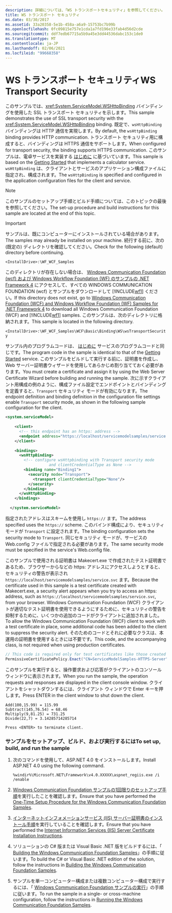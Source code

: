 ```yaml
---
description: 詳細については、「WS トランスポートセキュリティ」を参照してください。
title: WS トランスポート セキュリティ
ms.date: 03/30/2017
ms.assetid: 33a20358-5e1b-458a-a6a9-15753bc7b99b
ms.openlocfilehash: 0fc09815e757e1cda1a7fd196e33fab4d56d2cde
ms.sourcegitcommit: ddf7edb67715a5b9a45e3dd44536dabc153c1de0
ms.translationtype: MT
ms.contentlocale: ja-JP
ms.lasthandoff: 02/06/2021
ms.locfileid: "99668358"
---
```

# <a name="ws-transport-security"></a><span data-ttu-id="01978-103">WS トランスポート セキュリティ</span><span class="sxs-lookup"><span data-stu-id="01978-103">WS Transport Security</span></span>

<span data-ttu-id="01978-104">このサンプルでは、<xref:System.ServiceModel.WSHttpBinding> バインディングを使用した SSL トランスポート セキュリティを示します。</span><span class="sxs-lookup"><span data-stu-id="01978-104">This sample demonstrates the use of SSL transport security with the <xref:System.ServiceModel.WSHttpBinding> binding.</span></span> <span data-ttu-id="01978-105">既定で、`wsHttpBinding` バインディングは HTTP 通信を実現します。</span><span class="sxs-lookup"><span data-stu-id="01978-105">By default, the `wsHttpBinding` binding provides HTTP communication.</span></span> <span data-ttu-id="01978-106">トランスポート セキュリティ用に構成すると、バインディングは HTTPS 通信をサポートします。</span><span class="sxs-lookup"><span data-stu-id="01978-106">When configured for transport security, the binding supports HTTPS communication.</span></span> <span data-ttu-id="01978-107">このサンプルは、電卓サービスを実装する [はじめに](getting-started-sample.md) に基づいています。</span><span class="sxs-lookup"><span data-stu-id="01978-107">This sample is based on the [Getting Started](getting-started-sample.md) that implements a calculator service.</span></span> <span data-ttu-id="01978-108">`wsHttpBinding` は、クライアントとサービスのアプリケーション構成ファイルに指定され、構成されます。</span><span class="sxs-lookup"><span data-stu-id="01978-108">The `wsHttpBinding` is specified and configured in the application configuration files for the client and service.</span></span>  
  
> [!NOTE]
> <span data-ttu-id="01978-109">このサンプルのセットアップ手順とビルド手順については、このトピックの最後を参照してください。</span><span class="sxs-lookup"><span data-stu-id="01978-109">The set-up procedure and build instructions for this sample are located at the end of this topic.</span></span>  
  
> [!IMPORTANT]
> <span data-ttu-id="01978-110">サンプルは、既にコンピューターにインストールされている場合があります。</span><span class="sxs-lookup"><span data-stu-id="01978-110">The samples may already be installed on your machine.</span></span> <span data-ttu-id="01978-111">続行する前に、次の (既定の) ディレクトリを確認してください。</span><span class="sxs-lookup"><span data-stu-id="01978-111">Check for the following (default) directory before continuing.</span></span>  
>
> `<InstallDrive>:\WF_WCF_Samples`  
>
> <span data-ttu-id="01978-112">このディレクトリが存在しない場合は、 [Windows Communication Foundation (wcf) および Windows Workflow Foundation (WF) のサンプルの .NET Framework 4](https://www.microsoft.com/download/details.aspx?id=21459) にアクセスして、すべての WINDOWS COMMUNICATION FOUNDATION (wcf) とサンプルをダウンロードして [!INCLUDE[wf1](../../../../includes/wf1-md.md)] ください。</span><span class="sxs-lookup"><span data-stu-id="01978-112">If this directory does not exist, go to [Windows Communication Foundation (WCF) and Windows Workflow Foundation (WF) Samples for .NET Framework 4](https://www.microsoft.com/download/details.aspx?id=21459) to download all Windows Communication Foundation (WCF) and [!INCLUDE[wf1](../../../../includes/wf1-md.md)] samples.</span></span> <span data-ttu-id="01978-113">このサンプルは、次のディレクトリに格納されます。</span><span class="sxs-lookup"><span data-stu-id="01978-113">This sample is located in the following directory.</span></span>  
>
> `<InstallDrive>:\WF_WCF_Samples\WCF\Basic\Binding\WS\wsTransportSecurity`  
  
 <span data-ttu-id="01978-114">サンプル内のプログラムコードは、 [はじめに](getting-started-sample.md) サービスのプログラムコードと同じです。</span><span class="sxs-lookup"><span data-stu-id="01978-114">The program code in the sample is identical to that of the [Getting Started](getting-started-sample.md) service.</span></span> <span data-ttu-id="01978-115">このサンプルをビルドして実行する前に、証明書を作成し、Web サーバー証明書ウィザードを使用してあらかじめ割り当てておく必要があります。</span><span class="sxs-lookup"><span data-stu-id="01978-115">You must create a certificate and assign it by using the Web Server Certificate Wizard before building and running the sample.</span></span> <span data-ttu-id="01978-116">次に示すクライアント用構成の例のように、構成ファイル設定でエンドポイントとバインディングを定義すると、`Transport` セキュリティ モードが有効になります。</span><span class="sxs-lookup"><span data-stu-id="01978-116">The endpoint definition and binding definition in the configuration file settings enable `Transport` security mode, as shown in the following sample configuration for the client.</span></span>  
  
```xml  
<system.serviceModel>  
  
    <client>  
      <!-- this endpoint has an https: address -->  
      <endpoint address="https://localhost/servicemodelsamples/service.svc" binding="wsHttpBinding" bindingConfiguration="Binding1" contract="Microsoft.Samples.TransportSecurity.ICalculator"/>  
    </client>  
  
    <bindings>  
      <wsHttpBinding>  
        <!-- configure wsHttpbinding with Transport security mode  
                   and clientCredentialType as None -->  
        <binding name="Binding1">  
          <security mode="Transport">  
            <transport clientCredentialType="None"/>  
          </security>  
        </binding>  
      </wsHttpBinding>  
    </bindings>  
  
  </system.serviceModel>  
```  
  
 <span data-ttu-id="01978-117">指定されたアドレスはスキームを使用し `https://` ます。</span><span class="sxs-lookup"><span data-stu-id="01978-117">The address specified uses the `https://` scheme.</span></span> <span data-ttu-id="01978-118">このバインド構成により、セキュリティ モードが `Transport` に設定されます。</span><span class="sxs-lookup"><span data-stu-id="01978-118">The binding configuration sets the security mode to `Transport`.</span></span> <span data-ttu-id="01978-119">同じセキュリティ モードが、サービスの Web.config ファイルで指定される必要があります。</span><span class="sxs-lookup"><span data-stu-id="01978-119">The same security mode must be specified in the service's Web.config file.</span></span>  
  
 <span data-ttu-id="01978-120">このサンプルで使用される証明書は Makecert.exe で作成されたテスト証明書であるため、ブラウザーからなどの https: アドレスにアクセスしようとすると、セキュリティの警告が表示され `https://localhost/servicemodelsamples/service.svc` ます。</span><span class="sxs-lookup"><span data-stu-id="01978-120">Because the certificate used in this sample is a test certificate created with Makecert.exe, a security alert appears when you try to access an https: address, such as `https://localhost/servicemodelsamples/service.svc`, from your browser.</span></span> <span data-ttu-id="01978-121">Windows Communication Foundation (WCF) クライアントが適切なテスト証明書を使用できるようにするために、セキュリティの警告を抑制するために、いくつかの追加のコードがクライアントに追加されました。</span><span class="sxs-lookup"><span data-stu-id="01978-121">To allow the Windows Communication Foundation (WCF) client to work with a test certificate in place, some additional code has been added to the client to suppress the security alert.</span></span> <span data-ttu-id="01978-122">そのためのコードとそれに必要なクラスは、本運用の証明書を使用するときには不要です。</span><span class="sxs-lookup"><span data-stu-id="01978-122">This code, and the accompanying class, is not required when using production certificates.</span></span>  

```csharp
// This code is required only for test certificates like those created by Makecert.exe.  
PermissiveCertificatePolicy.Enact("CN=ServiceModelSamples-HTTPS-Server");  
```

 <span data-ttu-id="01978-123">このサンプルを実行すると、操作要求および応答がクライアントのコンソール ウィンドウに表示されます。</span><span class="sxs-lookup"><span data-stu-id="01978-123">When you run the sample, the operation requests and responses are displayed in the client console window.</span></span> <span data-ttu-id="01978-124">クライアントをシャットダウンするには、クライアント ウィンドウで Enter キーを押します。</span><span class="sxs-lookup"><span data-stu-id="01978-124">Press ENTER in the client window to shut down the client.</span></span>  
  
```console  
Add(100,15.99) = 115.99  
Subtract(145,76.54) = 68.46  
Multiply(9,81.25) = 731.25  
Divide(22,7) = 3.14285714285714  
  
Press <ENTER> to terminate client.  
```  
  
### <a name="to-set-up-build-and-run-the-sample"></a><span data-ttu-id="01978-125">サンプルをセットアップ、ビルド、および実行するには</span><span class="sxs-lookup"><span data-stu-id="01978-125">To set up, build, and run the sample</span></span>  
  
1. <span data-ttu-id="01978-126">次のコマンドを使用して、ASP.NET 4.0 をインストールします。</span><span class="sxs-lookup"><span data-stu-id="01978-126">Install ASP.NET 4.0 using the following command.</span></span>  
  
    ```console  
    %windir%\Microsoft.NET\Framework\v4.0.XXXXX\aspnet_regiis.exe /i /enable  
    ```  
  
2. <span data-ttu-id="01978-127">[Windows Communication Foundation サンプルの1回限りのセットアップ手順](one-time-setup-procedure-for-the-wcf-samples.md)を実行したことを確認します。</span><span class="sxs-lookup"><span data-stu-id="01978-127">Ensure that you have performed the [One-Time Setup Procedure for the Windows Communication Foundation Samples](one-time-setup-procedure-for-the-wcf-samples.md).</span></span>  
  
3. <span data-ttu-id="01978-128">[インターネットインフォメーションサービス (IIS) サーバー証明書のインストール手順](iis-server-certificate-installation-instructions.md)を実行していることを確認します。</span><span class="sxs-lookup"><span data-stu-id="01978-128">Ensure that you have performed the [Internet Information Services (IIS) Server Certificate Installation Instructions](iis-server-certificate-installation-instructions.md).</span></span>  
  
4. <span data-ttu-id="01978-129">ソリューションの C# 版または Visual Basic .NET 版をビルドするには、「 [Building the Windows Communication Foundation Samples](building-the-samples.md)」の手順に従います。</span><span class="sxs-lookup"><span data-stu-id="01978-129">To build the C# or Visual Basic .NET edition of the solution, follow the instructions in [Building the Windows Communication Foundation Samples](building-the-samples.md).</span></span>  
  
5. <span data-ttu-id="01978-130">サンプルを単一コンピューター構成または複数コンピューター構成で実行するには、「 [Windows Communication Foundation サンプルの実行](running-the-samples.md)」の手順に従います。</span><span class="sxs-lookup"><span data-stu-id="01978-130">To run the sample in a single- or cross-machine configuration, follow the instructions in [Running the Windows Communication Foundation Samples](running-the-samples.md).</span></span>  
